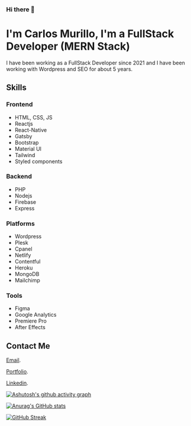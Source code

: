 ### Hi there 👋
# I'm Carlos Murillo, I'm a FullStack Developer (MERN Stack)
I have been working as a FullStack Developer since 2021 and I have been working with Wordpress and SEO for about 5 years.
## Skills
### Frontend
 - HTML, CSS, JS
 - Reactjs
 - React-Native
 - Gatsby
 - Bootstrap
 - Material UI
 - Tailwind
 - Styled components

### Backend
 - PHP
 - Nodejs
 - Firebase
 - Express

### Platforms
 - Wordpress
 - Plesk
 - Cpanel
 - Netlify
 - Contentful
 - Heroku
 - MongoDB
 - Mailchimp
 
### Tools
 - Figma
 - Google Analytics
 - Premiere Pro
 - After Effects

## Contact Me
[Email](carlosmurilloortecho@gmail.com).

[Portfolio](https://portfolio-cm-2022.netlify.app).

[Linkedin](https://www.linkedin.com/in/carlos-murillo-ortecho/).














[![Ashutosh's github activity graph](https://activity-graph.herokuapp.com/graph?username=CarlosMurilloGH&theme=react-dark)](https://github.com/ashutosh00710/github-readme-activity-graph)




[![Anurag's GitHub stats](https://github-readme-stats.vercel.app/api?username=carlosmurillogh)](https://github.com/anuraghazra/github-readme-stats)

[![GitHub Streak](http://github-readme-streak-stats.herokuapp.com?user=CarlosMurilloGH&theme=react&hide_border=true&date_format=M%20j%5B%2C%20Y%5D)](https://git.io/streak-stats)


